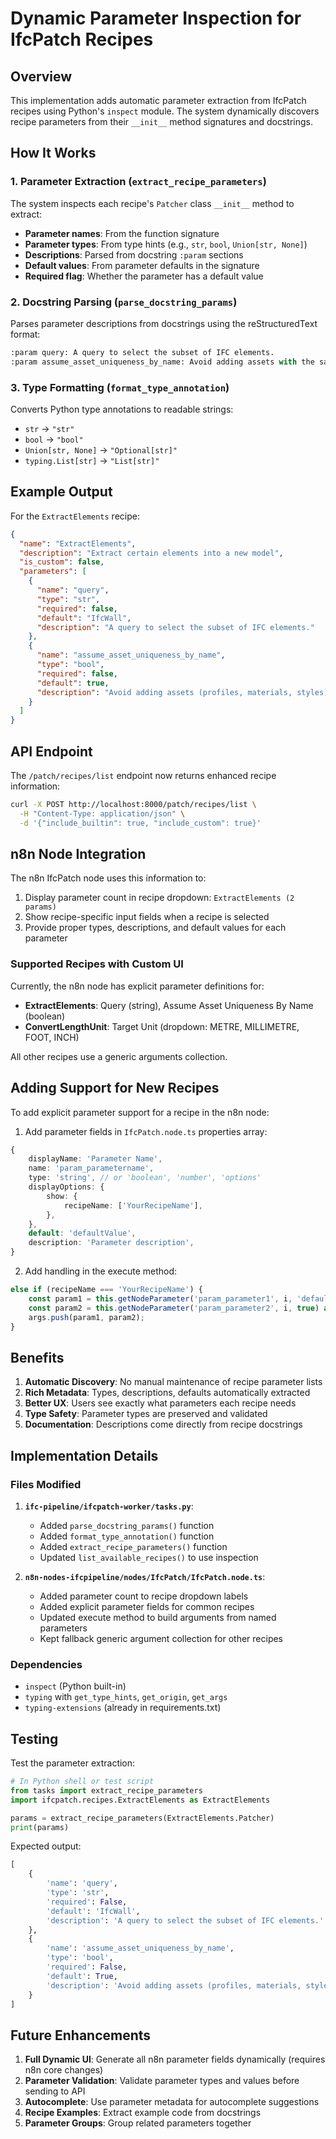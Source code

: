 # Dynamic Parameter Inspection for IfcPatch Recipes

## Overview

This implementation adds automatic parameter extraction from IfcPatch recipes using Python's `inspect` module. The system dynamically discovers recipe parameters from their `__init__` method signatures and docstrings.

## How It Works

### 1. Parameter Extraction (`extract_recipe_parameters`)

The system inspects each recipe's `Patcher` class `__init__` method to extract:

- **Parameter names**: From the function signature
- **Parameter types**: From type hints (e.g., `str`, `bool`, `Union[str, None]`)
- **Descriptions**: Parsed from docstring `:param` sections
- **Default values**: From parameter defaults in the signature
- **Required flag**: Whether the parameter has a default value

### 2. Docstring Parsing (`parse_docstring_params`)

Parses parameter descriptions from docstrings using the reStructuredText format:

```python
:param query: A query to select the subset of IFC elements.
:param assume_asset_uniqueness_by_name: Avoid adding assets with the same name...
```

### 3. Type Formatting (`format_type_annotation`)

Converts Python type annotations to readable strings:

- `str` → `"str"`
- `bool` → `"bool"`
- `Union[str, None]` → `"Optional[str]"`
- `typing.List[str]` → `"List[str]"`

## Example Output

For the `ExtractElements` recipe:

```json
{
  "name": "ExtractElements",
  "description": "Extract certain elements into a new model",
  "is_custom": false,
  "parameters": [
    {
      "name": "query",
      "type": "str",
      "required": false,
      "default": "IfcWall",
      "description": "A query to select the subset of IFC elements."
    },
    {
      "name": "assume_asset_uniqueness_by_name",
      "type": "bool",
      "required": false,
      "default": true,
      "description": "Avoid adding assets (profiles, materials, styles) with the same name multiple times. Which helps in avoiding duplicated assets."
    }
  ]
}
```

## API Endpoint

The `/patch/recipes/list` endpoint now returns enhanced recipe information:

```bash
curl -X POST http://localhost:8000/patch/recipes/list \
  -H "Content-Type: application/json" \
  -d '{"include_builtin": true, "include_custom": true}'
```

## n8n Node Integration

The n8n IfcPatch node uses this information to:

1. Display parameter count in recipe dropdown: `ExtractElements (2 params)`
2. Show recipe-specific input fields when a recipe is selected
3. Provide proper types, descriptions, and default values for each parameter

### Supported Recipes with Custom UI

Currently, the n8n node has explicit parameter definitions for:

- **ExtractElements**: Query (string), Assume Asset Uniqueness By Name (boolean)
- **ConvertLengthUnit**: Target Unit (dropdown: METRE, MILLIMETRE, FOOT, INCH)

All other recipes use a generic arguments collection.

## Adding Support for New Recipes

To add explicit parameter support for a recipe in the n8n node:

1. Add parameter fields in `IfcPatch.node.ts` properties array:

```typescript
{
    displayName: 'Parameter Name',
    name: 'param_parametername',
    type: 'string', // or 'boolean', 'number', 'options'
    displayOptions: {
        show: {
            recipeName: ['YourRecipeName'],
        },
    },
    default: 'defaultValue',
    description: 'Parameter description',
}
```

2. Add handling in the execute method:

```typescript
else if (recipeName === 'YourRecipeName') {
    const param1 = this.getNodeParameter('param_parameter1', i, 'default') as string;
    const param2 = this.getNodeParameter('param_parameter2', i, true) as boolean;
    args.push(param1, param2);
}
```

## Benefits

1. **Automatic Discovery**: No manual maintenance of recipe parameter lists
2. **Rich Metadata**: Types, descriptions, defaults automatically extracted
3. **Better UX**: Users see exactly what parameters each recipe needs
4. **Type Safety**: Parameter types are preserved and validated
5. **Documentation**: Descriptions come directly from recipe docstrings

## Implementation Details

### Files Modified

1. **`ifc-pipeline/ifcpatch-worker/tasks.py`**:
   - Added `parse_docstring_params()` function
   - Added `format_type_annotation()` function  
   - Added `extract_recipe_parameters()` function
   - Updated `list_available_recipes()` to use inspection

2. **`n8n-nodes-ifcpipeline/nodes/IfcPatch/IfcPatch.node.ts`**:
   - Added parameter count to recipe dropdown labels
   - Added explicit parameter fields for common recipes
   - Updated execute method to build arguments from named parameters
   - Kept fallback generic argument collection for other recipes

### Dependencies

- `inspect` (Python built-in)
- `typing` with `get_type_hints`, `get_origin`, `get_args`
- `typing-extensions` (already in requirements.txt)

## Testing

Test the parameter extraction:

```python
# In Python shell or test script
from tasks import extract_recipe_parameters
import ifcpatch.recipes.ExtractElements as ExtractElements

params = extract_recipe_parameters(ExtractElements.Patcher)
print(params)
```

Expected output:
```python
[
    {
        'name': 'query',
        'type': 'str',
        'required': False,
        'default': 'IfcWall',
        'description': 'A query to select the subset of IFC elements.'
    },
    {
        'name': 'assume_asset_uniqueness_by_name',
        'type': 'bool',
        'required': False,
        'default': True,
        'description': 'Avoid adding assets (profiles, materials, styles) with the same name multiple times...'
    }
]
```

## Future Enhancements

1. **Full Dynamic UI**: Generate all n8n parameter fields dynamically (requires n8n core changes)
2. **Parameter Validation**: Validate parameter types and values before sending to API
3. **Autocomplete**: Use parameter metadata for autocomplete suggestions
4. **Recipe Examples**: Extract example code from docstrings
5. **Parameter Groups**: Group related parameters together




